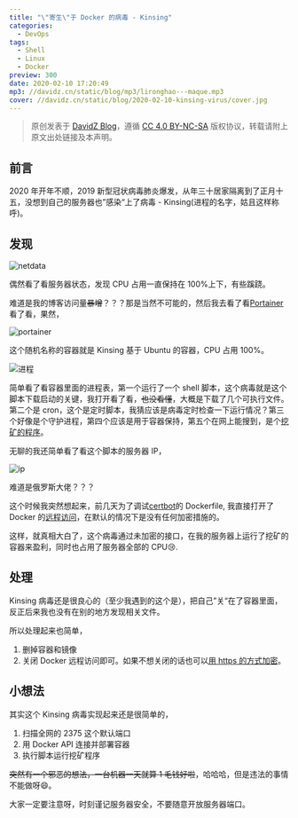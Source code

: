 ```yaml
---
title: "\"寄生\"于 Docker 的病毒 - Kinsing"
categories:
  - DevOps
tags:
  - Shell
  - Linux
  - Docker
preview: 300
date: 2020-02-10 17:20:49
mp3: //davidz.cn/static/blog/mp3/lironghao---maque.mp3
cover: //davidz.cn/static/blog/2020-02-10-kinsing-virus/cover.jpg
---
```


> 原创发表于 [DavidZ Blog](https://blog.davidz.cn)，遵循 [CC 4.0 BY-NC-SA](https://creativecommons.org/licenses/by-nc-sa/4.0/legalcode) 版权协议，转载请附上原文出处链接及本声明。

## 前言

2020 年开年不顺，2019 新型冠状病毒肺炎爆发，从年三十居家隔离到了正月十五，没想到自己的服务器也”感染“上了病毒 - Kinsing(进程的名字，姑且这样称呼)。

## 发现

![netdata](//davidz.cn/static/blog/2020-02-10-kinsing-virus/netdata.png)

偶然看了看服务器状态，发现 CPU 占用一直保持在 100%上下，有些蹊跷。

难道是我的博客访问量~~暴增~~？？？那是当然不可能的，然后我去看了看[Portainer](https://github.com/portainer/portainer)看了看，果然，

![portainer](//davidz.cn/static/blog/2020-02-10-kinsing-virus/portainer.png)

这个随机名称的容器就是 Kinsing 基于 Ubuntu 的容器，CPU 占用 100%。

![进程](//davidz.cn/static/blog/2020-02-10-kinsing-virus/process.png)

简单看了看容器里面的进程表，第一个运行了一个 shell 脚本，这个病毒就是这个脚本下载启动的关键，我打开看了看，~~也没看懂~~，大概是下载了几个可执行文件。第二个是 cron，这个是定时脚本，我猜应该是病毒定时检查一下运行情况？第三个好像是个守护进程，第四个应该是用于容器保持，第五个在网上能搜到，是个[挖矿的程序](https://www.baidu.com/s?wd=kdevtmpfsi)。

无聊的我还简单看了看这个脚本的服务器 IP，

![ip](//davidz.cn/static/blog/2020-02-10-kinsing-virus/ip.png)

难道是俄罗斯大佬？？？

这个时候我突然想起来，前几天为了调试[certbot](https://certbot.eff.org/)的 Dockerfile, 我直接打开了 Docker 的[远程访问](https://docs.docker.com/engine/reference/commandline/dockerd/#daemon-socket-option)，在默认的情况下是没有任何加密措施的。

这样，就真相大白了，这个病毒通过未加密的接口，在我的服务器上运行了挖矿的容器来盈利，同时也占用了服务器全部的 CPU:cry:.

## 处理

Kinsing 病毒还是很良心的（至少我遇到的这个是），把自己”关“在了容器里面，反正后来我也没有在别的地方发现相关文件。

所以处理起来也简单，

1. 删掉容器和镜像
2. 关闭 Docker 远程访问即可。如果不想关闭的话也可以[用 https 的方式加密](https://docs.docker.com/engine/security/https/)。

## 小想法

其实这个 Kinsing 病毒实现起来还是很简单的，

1. 扫描全网的 2375 这个默认端口
2. 用 Docker API 连接并部署容器
3. 执行脚本运行挖矿程序

~~突然有一个邪恶的想法，一台机器一天就算 1 毛钱好啦~~，哈哈哈，但是违法的事情不能做呀:smile:。

大家一定要注意呀，时刻谨记服务器安全，不要随意开放服务器端口。
